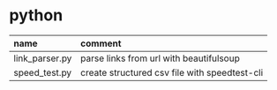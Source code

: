 # python

| name           | comment                                       |
| :------------- | :-------------------------------------------- |
| link_parser.py | parse links from url with beautifulsoup       |
| speed_test.py  | create structured csv file with speedtest-cli |
